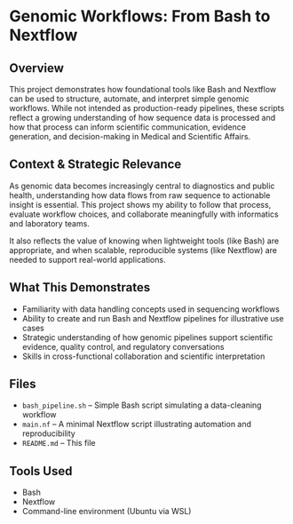 # Genomic Workflows: From Bash to Nextflow

## Overview

This project demonstrates how foundational tools like Bash and Nextflow can be used to structure, automate, and interpret simple genomic workflows. While not intended as production-ready pipelines, these scripts reflect a growing understanding of how sequence data is processed and how that process can inform scientific communication, evidence generation, and decision-making in Medical and Scientific Affairs.

## Context & Strategic Relevance

As genomic data becomes increasingly central to diagnostics and public health, understanding how data flows from raw sequence to actionable insight is essential. This project shows my ability to follow that process, evaluate workflow choices, and collaborate meaningfully with informatics and laboratory teams. 

It also reflects the value of knowing when lightweight tools (like Bash) are appropriate, and when scalable, reproducible systems (like Nextflow) are needed to support real-world applications.

## What This Demonstrates

- Familiarity with data handling concepts used in sequencing workflows
- Ability to create and run Bash and Nextflow pipelines for illustrative use cases
- Strategic understanding of how genomic pipelines support scientific evidence, quality control, and regulatory conversations
- Skills in cross-functional collaboration and scientific interpretation

## Files

- `bash_pipeline.sh` – Simple Bash script simulating a data-cleaning workflow
- `main.nf` – A minimal Nextflow script illustrating automation and reproducibility
- `README.md` – This file

## Tools Used

- Bash
- Nextflow
- Command-line environment (Ubuntu via WSL)

